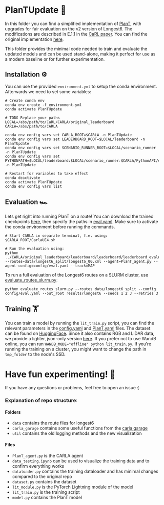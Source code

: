 # PlanTUpdate 🌱
In this folder you can find a simplified implementation of [PlanT](https://arxiv.org/abs/2210.14222), with upgrades for fair evaluation on the v2 version of Longest6. The modifications are described in E.1.1 in the [CaRL paper](https://arxiv.org/abs/2504.17838). You can find the original implementation [here](https://github.com/autonomousvision/plant/tree/main).

This folder provides the minimal code needed to train and evaluate the updated models and can be used stand-alone, making it perfect for use as a modern baseline or for further experimentation.

## Installation ⚙️
You can use the provided `environment.yml` to setup the conda environment. Afterwards we need to set some variables:
```shell
# Create conda env
conda env create -f environment.yml
conda activate PlanTUpdate

# TODO Replace your paths
LOCAL=/abs/path/to/CaRL/CARLA/original_leaderboard
CARLA=/abs/path/to/CARLA

conda env config vars set CARLA_ROOT=$CARLA -n PlanTUpdate
conda env config vars set LEADERBOARD_ROOT=$LOCAL/leaderboard -n PlanTUpdate
conda env config vars set SCENARIO_RUNNER_ROOT=$LOCAL/scenario_runner -n PlanTUpdate
conda env config vars set PYTHONPATH=$LOCAL/leaderboard:$LOCAL/scenario_runner:$CARLA/PythonAPI/carla -n PlanTUpdate

# Restart for variables to take effect
conda deactivate
conda activate PlanTUpdate
conda env config vars list
```

## Evaluation 🏎️
Lets get right into running PlanT on a route! You can download the trained checkpoints [here](https://1drv.ms/f/c/c3093771788ecd57/Eo5BiMk14qZCh2KG91g9pR4BsYBvORXvTBc_gQpT7YoeXA?e=7Degnz), then specify the paths in [eval.yaml](config/eval.yaml). Make sure to activate the conda environment before running the commands.
```shell
# Start CARLA in separate terminal, f.e. using:
$CARLA_ROOT/CarlaUE4.sh

# Run the evaluation using:
python ../CARLA/original_leaderboard/leaderboard/leaderboard/leaderboard_evaluator.py --routes=data/longest6_split/longest6_00.xml --agent=PlanT_agent.py --agent-config=config/eval.yaml --track=MAP
```

To run a full evaluation of the Longest6 routes on a SLURM cluster, use [evaluate_routes_slurm.py](evaluate_routes_slurm.py):
```shell
python evaluate_routes_slurm.py --routes data/longest6_split --config config/eval.yaml --out_root results/longest6 --seeds 1 2 3 --retries 3
```

## Training 🏋️
You can train a model by running the `lit_train.py` script, you can find the relevant parameters in the [config.yaml](config/config.yaml) and [PlanT.yaml](config/model/PlanT.yaml) files. The dataset can be found on [HuggingFace](https://huggingface.co/datasets/autonomousvision/PDM_Lite_Carla_LB2/tree/main). Since it also contains RGB and LiDAR data, we provide a lighter, json-only version [here](https://1drv.ms/f/c/c3093771788ecd57/Eo5BiMk14qZCh2KG91g9pR4BsYBvORXvTBc_gQpT7YoeXA?e=7Degnz). If you prefer not to use WandB online, you can run `WANDB_MODE="offline" python lit_train.py`. If you're running the training on a cluster, you might want to change the path in `tmp_folder` to the node's SSD.

# Have fun experimenting! 🧪
If you have any questions or problems, feel free to open an issue :)


### Explanation of repo structure:
#### Folders
- `data` contains the route files for longest6
- `carla_garage` contains some useful functions from the [carla garage](https://github.com/autonomousvision/carla_garage/tree/leaderboard_2)
- `util` contains the old logging methods and the new visualization

#### Files
- `PlanT_agent.py` is the CARLA agent
- `data_testing.ipynb` can be used to visualize the training data and to confirm everything works
- `dataloader.py` contains the training dataloader and has minimal changes compared to the original repo
- `dataset.py` contains the dataset
- `lit_module.py` is the PyTorch Lightning module of the model
- `lit_train.py` is the training script
- `model.py` contains the PlanT model